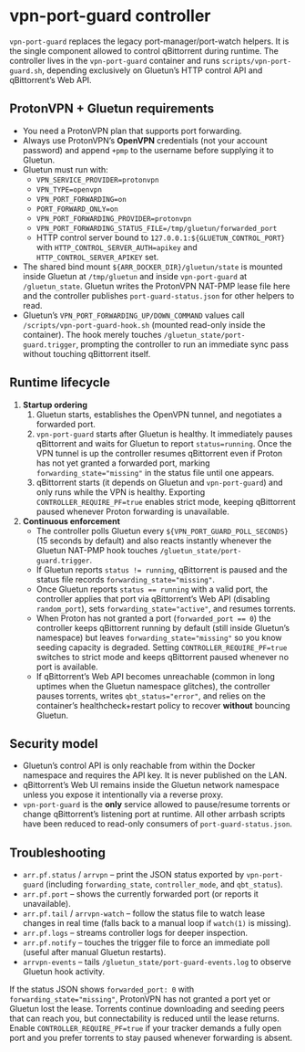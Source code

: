 # vpn-port-guard controller

`vpn-port-guard` replaces the legacy port-manager/port-watch helpers. It is the single
component allowed to control qBittorrent during runtime. The controller lives in the
`vpn-port-guard` container and runs `scripts/vpn-port-guard.sh`, depending exclusively
on Gluetun’s HTTP control API and qBittorrent’s Web API.

## ProtonVPN + Gluetun requirements

* You need a ProtonVPN plan that supports port forwarding.
* Always use ProtonVPN’s **OpenVPN** credentials (not your account password) and
  append `+pmp` to the username before supplying it to Gluetun.
* Gluetun must run with:
  * `VPN_SERVICE_PROVIDER=protonvpn`
  * `VPN_TYPE=openvpn`
  * `VPN_PORT_FORWARDING=on`
  * `PORT_FORWARD_ONLY=on`
  * `VPN_PORT_FORWARDING_PROVIDER=protonvpn`
  * `VPN_PORT_FORWARDING_STATUS_FILE=/tmp/gluetun/forwarded_port`
  * HTTP control server bound to `127.0.0.1:${GLUETUN_CONTROL_PORT}` with
    `HTTP_CONTROL_SERVER_AUTH=apikey` and `HTTP_CONTROL_SERVER_APIKEY` set.
* The shared bind mount `${ARR_DOCKER_DIR}/gluetun/state` is mounted inside Gluetun
  at `/tmp/gluetun` and inside `vpn-port-guard` at `/gluetun_state`. Gluetun writes the
  ProtonVPN NAT-PMP lease file here and the controller publishes
  `port-guard-status.json` for other helpers to read.
* Gluetun’s `VPN_PORT_FORWARDING_UP/DOWN_COMMAND` values call
  `/scripts/vpn-port-guard-hook.sh` (mounted read-only inside the container). The hook
  merely touches `/gluetun_state/port-guard.trigger`, prompting the controller to run an
  immediate sync pass without touching qBittorrent itself.

## Runtime lifecycle

1. **Startup ordering**
   1. Gluetun starts, establishes the OpenVPN tunnel, and negotiates a forwarded port.
   2. `vpn-port-guard` starts after Gluetun is healthy. It immediately pauses
      qBittorrent and waits for Gluetun to report `status=running`. Once the VPN
      tunnel is up the controller resumes qBittorrent even if Proton has not yet
      granted a forwarded port, marking `forwarding_state="missing"` in the status
      file until one appears.
   3. qBittorrent starts (it depends on Gluetun and `vpn-port-guard`) and only runs
      while the VPN is healthy. Exporting `CONTROLLER_REQUIRE_PF=true`
      enables strict mode, keeping qBittorrent paused whenever Proton forwarding is
      unavailable.
2. **Continuous enforcement**
   * The controller polls Gluetun every `${VPN_PORT_GUARD_POLL_SECONDS}` (15 seconds by
     default) and also reacts instantly whenever the Gluetun NAT-PMP hook touches
     `/gluetun_state/port-guard.trigger`.
   * If Gluetun reports `status != running`, qBittorrent is paused and the status
     file records `forwarding_state="missing"`.
   * Once Gluetun reports `status == running` with a valid port, the controller
     applies that port via qBittorrent’s Web API (disabling `random_port`), sets
     `forwarding_state="active"`, and resumes torrents.
   * When Proton has not granted a port (`forwarded_port == 0`) the controller keeps
     qBittorrent running by default (still inside Gluetun’s namespace) but leaves
     `forwarding_state="missing"` so you know seeding capacity is degraded. Setting
     `CONTROLLER_REQUIRE_PF=true` switches to strict mode and keeps
     qBittorrent paused whenever no port is available.
   * If qBittorrent’s Web API becomes unreachable (common in long uptimes when the
     Gluetun namespace glitches), the controller pauses torrents, writes
     `qbt_status="error"`, and relies on the container’s healthcheck+restart policy
     to recover **without** bouncing Gluetun.

## Security model

* Gluetun’s control API is only reachable from within the Docker namespace and requires
  the API key. It is never published on the LAN.
* qBittorrent’s Web UI remains inside the Gluetun network namespace unless you expose it
  intentionally via a reverse proxy.
* `vpn-port-guard` is the **only** service allowed to pause/resume torrents or change
  qBittorrent’s listening port at runtime. All other arrbash scripts have been reduced to
  read-only consumers of `port-guard-status.json`.

## Troubleshooting

* `arr.pf.status` / `arrvpn` – print the JSON status exported by `vpn-port-guard`
  (including `forwarding_state`, `controller_mode`, and `qbt_status`).
* `arr.pf.port` – shows the currently forwarded port (or reports it unavailable).
* `arr.pf.tail` / `arrvpn-watch` – follow the status file to watch lease changes in
  real time (falls back to a manual loop if `watch(1)` is missing).
* `arr.pf.logs` – streams controller logs for deeper inspection.
* `arr.pf.notify` – touches the trigger file to force an immediate poll (useful after
  manual Gluetun restarts).
* `arrvpn-events` – tails `/gluetun_state/port-guard-events.log` to observe Gluetun
  hook activity.

If the status JSON shows `forwarded_port: 0` with `forwarding_state="missing"`, ProtonVPN has not
granted a port yet or Gluetun lost the lease. Torrents continue downloading and seeding
peers that can reach you, but connectability is reduced until the lease returns. Enable
`CONTROLLER_REQUIRE_PF=true` if your tracker demands a fully open port and
you prefer torrents to stay paused whenever forwarding is absent.
